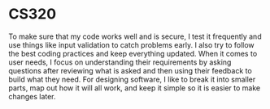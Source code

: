 # CS320

To make sure that my code works well and is secure, I test it frequently and use things like input validation to catch problems early. I also try to follow the best coding practices and keep everything updated. When it comes to user needs, I focus on understanding their requirements by asking questions after reviewing what is asked and then using their feedback to build what they need. For designing software, I like to break it into smaller parts, map out how it will all work, and keep it simple so it is easier to make changes later. 
